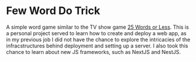 # Few Word Do Trick

A simple word game similar to the TV show game [25 Words or Less](https://25words.com/). This is a personal project served to learn how to create and deploy a web app, as in my previous job I did not have the chance to explore the intricacies of the infracstructures behind deployment and setting up a server. I also took this chance to learn about new JS frameworks, such as NextJS and NestJS. 
